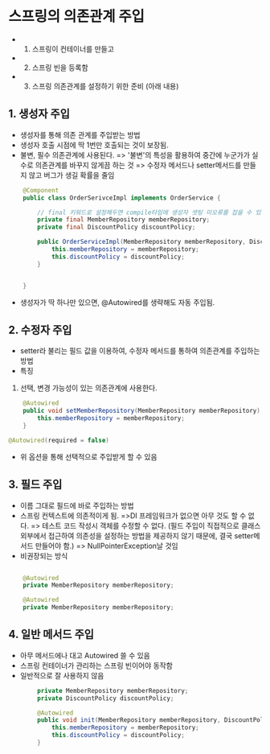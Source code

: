 # 스프링의 의존관계 주입

- 1. 스프링이 컨테이너를 만들고
- 2. 스프링 빈을 등록함
- 3. 스프링 의존관계를 설정하기 위한 준비 (아래 내용)

## 1. 생성자 주입

- 생성자를 통해 의존 관계를 주입받는 방법
- 생성자 호출 시점에 딱 1번만 호출되는 것이 보장됨.
- 불변, 필수 의존관계에 사용된다.
  => '불변'의 특성을 활용하여 중간에 누군가가 실수로 의존관계를 바꾸지 않게끔 하는 것
  => 수정자 메서드나 setter메서드를 만들지 않고
  버그가 생길 확률을 줄임

```java
    @Component
    public class OrderSerivceImpl implements OrderService {

        // final 키워드로 설정해두면 compile타임에 생성자 셋팅 미오류를 잡을 수 있음.
        private final MemberRepository memberRepository;
        private final DiscountPolicy discountPolicy;

        public OrderServiceImpl(MemberRepository memberRepository, DiscountPolicy discountPolicy) {
            this.memberRepository = memberRepository;
            this.discountPolicy = discountPolicy;
        }


    }

```

- 생성자가 딱 하나만 있으면, @Autowired를 생략해도 자동 주입됨.

## 2. 수정자 주입

- setter라 불리는 필드 값을 이용하여, 수정자 메서드를 통하여 의존관계를 주입하는 방법
- 특징

1. 선택, 변경 가능성이 있는 의존관계에 사용한다.

```java
    @Autowired
    public void setMemberRepository(MemberRepository memberRepository) {
        this.memberRepository = memberRepository;
    }

```

```java
@Autowired(required = false)
```

- 위 옵션을 통해 선택적으로 주입받게 할 수 있음

## 3. 필드 주입

- 이름 그대로 필드에 바로 주입하는 방법
- 스프링 컨텍스트에 의존적이게 됨.
  =>DI 프레임워크가 없으면 아무 것도 할 수 없다.
  => 테스트 코드 작성시 객체를 수정할 수 없다. (필드 주입이 직접적으로 클래스 외부에서 접근하여 의존성을 설정하는 방법을 제공하지 않기 때문에, 결국 setter메서드 만들어야 함.)
  => NullPointerException날 것임
- 비권장되는 방식

```java

    @Autowired
    private MemberRepository memberRepository;

    @Autowired
    private MemberRepository memberRepository;
```

## 4. 일반 메서드 주입

- 아무 메서드에나 대고 Autowired 쓸 수 있음
- 스프링 컨테이너가 관리하는 스프링 빈이어야 동작함
- 일반적으로 잘 사용하지 않음

```java
        private MemberRepository memberRepository;
        private DiscountPolicy discountPolicy;

        @Autowired
        public void init(MemberRepository memberRepository, DiscountPolicy discountPolicy) {
            this.memberRepository = memberRepository;
            this.discountPolicy = discountPolicy;
        }
```
